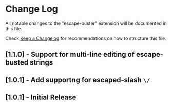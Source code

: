 # Change Log

All notable changes to the "escape-buster" extension will be documented in this file.

Check [Keep a Changelog](http://keepachangelog.com/) for recommendations on how to structure this file.

## [1.1.0] - Support for multi-line editing of escape-busted strings

## [1.0.1] - Add supportng for escaped-slash `\/`

## [1.0.1] - Initial Release
